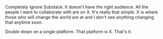 
Completely ignore Substack. It doesn't have the right audience. All the people I want to collaborate with are on X. It's really that simple. X is where those who will change the world are at and I don't see anything changing that anytime soon.

Double down on a single platform. That platform is X. That's it.